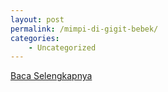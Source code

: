```yaml
---
layout: post
permalink: /mimpi-di-gigit-bebek/
categories:
    - Uncategorized
---
```


[Baca Selengkapnya](/04)